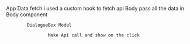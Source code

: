 App
    Data fetch i used a custom hook to fetch api
    Body
        pass all the data in Body component

            DialogueBox Model

                    Make Api call and show on the click